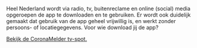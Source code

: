 Heel Nederland wordt via radio, tv, buitenreclame en online (social) media opgeroepen de app te downloaden en te gebruiken. Er wordt ook duidelijk gemaakt dat gebruik van de app geheel vrijwillig is, en werkt zonder persoons- of locatiegegevens. Voor wie download jij de app?

<a href="https://www.youtube.com/watch?v=ZVLzUcWq4ZM" target="_blank" rel="noopener roferrer">Bekijk de CoronaMelder tv-spot.</a>
